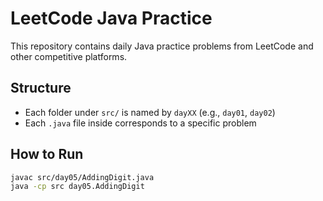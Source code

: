 # LeetCode Java Practice

This repository contains daily Java practice problems from LeetCode and other competitive platforms.

## Structure

- Each folder under `src/` is named by `dayXX` (e.g., `day01`, `day02`)
- Each `.java` file inside corresponds to a specific problem

## How to Run

```bash
javac src/day05/AddingDigit.java
java -cp src day05.AddingDigit
